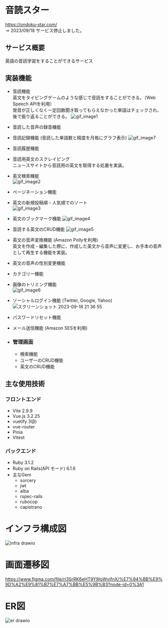 # 音読スター
https://ondoku-star.com/  
→ 2023/09/18 サービス停止しました。

## サービス概要
英語の音読学習をすることができるサービス

## 実装機能
  - 音読機能  
    英文をタイピングゲームのような感じで音読をすることができる。（Web Speech APIを利用）  
    発音が正しくなく一定回数聞き取ってもらえなかった単語はチェックされ、後で振り返ることができる。
   ![gif_image1](https://github.com/chain792/read_aloud_checker/assets/97337735/d7e8595a-550a-4a30-a9fe-74e47389e16d)
  - 音読した音声の録音機能
  - 音読記録機能 (音読した単語数と精度を月毎にグラフ表示) 
    ![gif_image7](https://github.com/chain792/read_aloud_checker/assets/97337735/34044f47-db23-41d8-be21-11f644d6f787)

  - 音読履歴機能
  - 音読用英文のスクレイピング  
    ニュースサイトから音読用の英文を取得する処置を実装。
  - 英文検索機能  
    ![gif_image2](https://github.com/chain792/read_aloud_checker/assets/97337735/178920a9-74a2-4983-92aa-8ad2278a16a5)
  - ページネーション機能 
  - 英文の新規投稿順・人気順でのソート  
    ![gif_image3](https://github.com/chain792/read_aloud_checker/assets/97337735/685e3da2-8447-4299-be54-1826948383a0)
  - 英文のブックマーク機能
    ![gif_image4](https://github.com/chain792/read_aloud_checker/assets/97337735/46b3494f-d1a8-4f6c-9d75-9f7493a15378)
  - 音読する英文のCRUD機能 
    ![gif_image5](https://github.com/chain792/read_aloud_checker/assets/97337735/85304910-d9b5-4b71-9f4b-c4ef614c3e0d)
  - 英文の音声変換機能 (Amazon Pollyを利用)   
    英文を作成・編集した際に、作成した英文から音声に変更し、お手本の音声として再生する機能を実装。
  - 英文の音声の性別変更機能
  - カテゴリー機能　
  - 画像のトリミング機能  
    ![gif_image6](https://github.com/chain792/read_aloud_checker/assets/97337735/372f5f40-c991-4304-9bff-e2d76d1705dd)
  - ソーシャルログイン機能 (Twitter, Google, Yahoo) 
    ![スクリーンショット 2023-09-18 21 36 55](https://github.com/chain792/read_aloud_checker/assets/97337735/6197a84d-4d6d-4c0a-8e7a-d0958a2300b9)
  - パスワードリセット機能
  - メール送信機能 (Amazon SESを利用)

- ### 管理画面
  - 検索機能
  - ユーザーのCRUD機能 
  - 英文のCRUD機能 

## 主な使用技術
### フロントエンド
- Vite 2.9.9  
- Vue.js 3.2.25  
- vuetify 3(β)  
- vue-router  
- Pinia  
- Vitest  
### バックエンド
- Ruby 3.1.2  
- Ruby on Rails(API モード) 6.1.6  
- 主なGem
  - sorcery  
  - jwt  
  - alba  
  - rspec-rails  
  - rubocop  
  - capistrano  


# インフラ構成図
![infra drawio](https://user-images.githubusercontent.com/97337735/191248071-f07cfff5-5234-4c50-a5c8-bfeccb002f2a.png)

# 画面遷移図
https://www.figma.com/file/rj3SrRK6eHT9Y9IgWyifnX/%E7%94%BB%E9%9D%A2%E9%81%B7%E7%A7%BB%E5%9B%B3?node-id=0%3A1

# ER図
![er drawio](https://user-images.githubusercontent.com/97337735/201737676-6b14330b-16ec-4d54-a4d6-0a3cd9b6bf9b.png)
